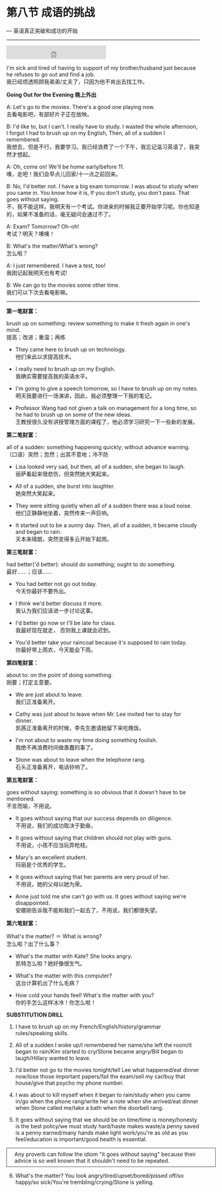 # 第八节 成语的挑战

— 英语真正突破和成功的开始

---

<iframe height="36" width="260" src="http://www.ximalaya.com/swf/sound/orange.swf?id=15380697" frameborder=0 allowfullscreen></iframe>

I'm sick and tired of having to support of my brother/husband just because he refuses to go out and find a job.  
我已经烦透照顾我弟弟/丈夫了，只因为他不肯出去找工作。

**Going Out for the Evening 晚上外出**

A: Let's go to the movies. There's a good one playing now.  
去看电影吧，有部好片子正在放映。

B: I'd like to, but I can't. I really have to study. I wasted the whole afternoon, I forgot I had to brush up on my English, Then, all of a sudden I remembered.  
我想去，但是不行，我要学习。我已经浪费了一个下午，我忘记温习英语了，我突然才想起。

A: Oh, come on! We'll be home early/before 11.  
噢，走吧！我们会早点儿回家/十一点之前回来。

B: No, I'd better not. I have a big exam tomorrow. I was about to study when you came in. You know how it is, If you don't study, you don't pass. That goes without saying.   
不，我不能这样。我明天有一个考试。你进来的时候我正要开始学习呢。你也知道的，如果不准备的话，毫无疑问会通过不了。

A: Exam? Tomorrow? Oh-oh!  
考试？明天？噢噢！

B: What's the matter/What's wrong?  
怎么啦？

A: I just remembered. I have a test, too!  
我刚记起我明天也有考试!

B: We can go to the movies some other time.  
我们可以下次去看电影嘛。

---

**第一笔财富：** 

brush up on something: review something to make it fresh again in one's mind.  
提高；改进；重温；再练

* They came here to brush up on technology.  
他们来此以求提高技术。

* I really need to brush up on my English.  
我确实需要提高我的英语水平。

* I'm going to give a speech tomorrow, so I have to brush up on my notes.  
明天我要进行一场演讲，因此，我必须整理一下我的笔记。

* Professor Wang had not given a talk on management for a long time, so he had to brush up on some of the new ideas.  
王教授很久没有讲授管理方面的课程了，他必须学习研究一下一些新的发展。

**第二笔财富：**

all of a sudden: something happening quickly; without advance warning.  
（口语）突然；忽然；出其不意地；冷不防

* Lisa looked very sad, but then, all of a sudden, she began to laugh.  
丽萨看起来很悲伤，但突然她大笑起来。

* All of a sudden, she burst into laughter.  
她突然大笑起来。

* They were sitting quietly when all of a sudden there was a loud noise.  
他们正静静地坐着，突然传来一声巨响。

* It started out to be a sunny day. Then, all of a sudden, it became cloudy and began to rain.  
天本来晴朗，突然变得多云开始下起雨。

**第三笔财富：**

had better('d better): should do something; ought to do something.   
最好……；应该……

* You had better not go out today.  
今天你最好不要外出。

* I think we'd better discuss it more.  
我认为我们应该进一步讨论这事。

* I'd better go now or I'll be late for class.  
我最好现在就走， 否则我上课就会迟到。

* You'd better take your raincoat because it's supposed to rain today.  
你最好带上雨衣，今天能会下雨。

**第四笔财富：**
 
about to: on the point of doing something.  
刚要；打定主意要。

* We are just about to leave.  
我们正准备离开。

* Cathy was just about to leave when Mr. Lee invited her to stay for dinner.  
凯茜正准备离开的时候，李先生邀请她留下来吃晚饭。

* I'm not about to waste my time doing something foolish.  
我绝不再浪费时间做愚蠢的事了。

* Stone was about to leave when the telephone rang.  
石头正准备离开，电话铃响了。

**第五笔财富：**

goes without saying: something is so obvious that it doesn't have to be mentioned.  
不言而喻，不用说。

* It goes without saying that our success depends on diligence.  
不用说，我们的成功取决于勤奋。

* It goes without saying that children should not play with guns.  
不用说，小孩不应当玩弄枪枝。

* Mary's an excellent student.  
玛丽是个优秀的学生。

* It goes without saying that her parents are very proud of her.  
不用说，她的父母以她为荣。

* Anne just told me she can't go with us. It goes without saying we're disappointed.  
安娜刚告诉我不能和我们一起去了，不用说，我们都很失望。

**第六笔财富：**

What's the matter? ＝ What is wrong?   
怎么啦？出了什么事？

* What's the matter with Kate? She looks angry.  
凯特怎么啦？她好像很生气。

* What's the matter with this computer?  
这台计算机出了什么毛病？

* How cold your hands feel! What's the matter with you?  
你的手怎么这样冰冷！你怎么啦！

**SUBSTITUTION DRILL**

1. I have to brush up on my French/English/history/grammar rules/speaking skills.

2. All of a sudden I woke up/I remembered her name/she left the room/it began to rain/Kim started to cry/Stone became angry/Bill began to laugh/Hillary wanted to leave.

3. I'd better not go to the movies tonight/tell Lee what happened/eat dinner now/lose those important papers/fail the exam/sell my car/buy that house/give that psycho my phone number.

4. I was about to kill myself when it began to rain/study when you came in/go when the phone rang/write her a note when she arrived/eat dinner when Stone called me/take a bath when the doorbell rang.

5. It goes without saying that we should be on time/time is money/honesty is the best policy/we must study hard/haste makes waste/a penny saved is a penny earned/many hands make light work/you're as old as you feel/education is important/good health is essential.

  <div style="border:1px solid #444444; padding: 7px 20px; width:100%">
  Any proverb can follow the idiom "it goes without saying" because their advice is so well known that it shouldn't need to be repeated.
  </div>

6. What's the matter? You look angry/tired/upset/bored/pissed off/so happy/so sick/You're trembling/crying/Stone is yelling.
